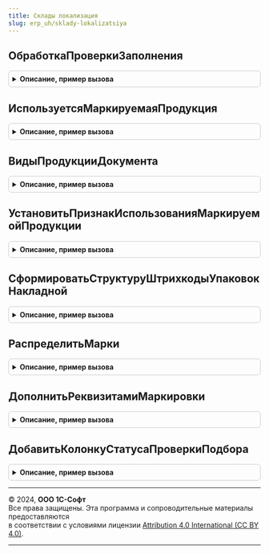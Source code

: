 ```yaml
---
title: Склады локализация
slug: erp_uh/sklady-lokalizatsiya
---
```



## ОбработкаПроверкиЗаполнения
<details style="margin: 1em 0; padding: 0.5em; border: 1px solid #ccc; border-radius: 6px;">

<summary style="font-weight: bold; cursor: pointer;">Описание, пример вызова</summary>

```bsl

// Вызывается из соответствующего обработчика справочника
//
// Параметры:
//  Объект - СправочникОбъект.Склады - Обрабатываемый объект
//  Отказ - Булево - Если в теле процедуры-обработчика установить данному параметру значение Истина,
//                   то будет выполнен отказ от продолжения работы после выполнения проверки заполнения.
//  ПроверяемыеРеквизиты - Массив - Массив путей к реквизитам, для которых будет выполнена проверка заполнения.
//
Процедура ОбработкаПроверкиЗаполнения(Объект, Отказ, ПроверяемыеРеквизиты) Экспорт
```

Пример вызова
```bsl
СкладыЛокализация.ОбработкаПроверкиЗаполнения(Объект, Отказ, ПроверяемыеРеквизиты) 
```
</details>

## ИспользуетсяМаркируемаяПродукция
<details style="margin: 1em 0; padding: 0.5em; border: 1px solid #ccc; border-radius: 6px;">

<summary style="font-weight: bold; cursor: pointer;">Описание, пример вызова</summary>

```bsl

// Определяет ведение учета маркируемой продукции.
//
// Возвращаемое значение:
//  Булево - Используется маркируемая продукция
Функция ИспользуетсяМаркируемаяПродукция() Экспорт
```

Пример вызова
```bsl
Результат = СкладыЛокализация.ИспользуетсяМаркируемаяПродукция() 
```
</details>

## ВидыПродукцииДокумента
<details style="margin: 1em 0; padding: 0.5em; border: 1px solid #ccc; border-radius: 6px;">

<summary style="font-weight: bold; cursor: pointer;">Описание, пример вызова</summary>

```bsl

// Получает виды маркируемой продукции по товарам, содержащимся в документе
//
// Параметры:
//  ДокументСсылка - ДокументСсылка - документ, виды маркируемой продукции которого необходимо получить.
//
// Возвращаемое значение:
//   Массив Из Произвольный - Массив видов продукции.
Функция ВидыПродукцииДокумента(ДокументСсылка) Экспорт
```

Пример вызова
```bsl
Результат = СкладыЛокализация.ВидыПродукцииДокумента(ДокументСсылка) 
```
</details>

## УстановитьПризнакИспользованияМаркируемойПродукции
<details style="margin: 1em 0; padding: 0.5em; border: 1px solid #ccc; border-radius: 6px;">

<summary style="font-weight: bold; cursor: pointer;">Описание, пример вызова</summary>

```bsl

// Установить признак использования маркируемой продукции.
//
// Параметры:
//  Форма - ФормаКлиентскогоПриложения:
//		* Объект - ДокументОбъект - основной реквизит формы
//		* ПараметрыИнтеграцииГосИС - ФиксированноеСоответствие из КлючИЗначение
Процедура УстановитьПризнакИспользованияМаркируемойПродукции(Форма) Экспорт
```

Пример вызова
```bsl
СкладыЛокализация.УстановитьПризнакИспользованияМаркируемойПродукции(Форма) 
```
</details>

## СформироватьСтруктуруШтрихкодыУпаковокНакладной
<details style="margin: 1em 0; padding: 0.5em; border: 1px solid #ccc; border-radius: 6px;">

<summary style="font-weight: bold; cursor: pointer;">Описание, пример вызова</summary>

```bsl

// Сформировать структуру штрихкоды упаковок накладной.
//
// Возвращаемое значение:
//  ТаблицаЗначений - Сформировать структуру штрихкоды упаковок накладной:
// * СтрокаВыбрана - Булево -
// * Номенклатура - СправочникСсылка.Номенклатура -
// * Характеристика - СправочникСсылка.ХарактеристикиНоменклатуры -
// * Серия - СправочникСсылка.СерииНоменклатуры -
// * ШтрихкодУпаковки - СправочникСсылка.ШтрихкодыУпаковокТоваров -
Функция СформироватьСтруктуруШтрихкодыУпаковокНакладной() Экспорт
```

Пример вызова
```bsl
Результат = СкладыЛокализация.СформироватьСтруктуруШтрихкодыУпаковокНакладной() 
```
</details>

## РаспределитьМарки
<details style="margin: 1em 0; padding: 0.5em; border: 1px solid #ccc; border-radius: 6px;">

<summary style="font-weight: bold; cursor: pointer;">Описание, пример вызова</summary>

```bsl

// Распределить марки.
//
// Параметры:
//  ШтрихкодыУпаковокНакладной - см. СкладыЛокализация.СформироватьСтруктуруШтрихкодыУпаковокНакладной
//  ТаблицаШтрихкодыУпаковок - ТаблицаЗначений
//  ТаблицаТовары - ТаблицаЗначений
//  ЗаполнятьДанныеПоМаркам - Булево - Заполнять данные по маркам
Процедура РаспределитьМарки(ШтрихкодыУпаковокНакладной, Экспорт
```

Пример вызова
```bsl
СкладыЛокализация.РаспределитьМарки(ШтрихкодыУпаковокНакладной, );
```
</details>

## ДополнитьРеквизитамиМаркировки
<details style="margin: 1em 0; padding: 0.5em; border: 1px solid #ccc; border-radius: 6px;">

<summary style="font-weight: bold; cursor: pointer;">Описание, пример вызова</summary>

```bsl

// Дополнить реквизитами маркировки.
//
// Параметры:
//  Форма - ФормаКлиентскогоПриложения
//  ЗаполнятьДанныеПоМаркам -Булево -Заполнять данные по маркам
Процедура ДополнитьРеквизитамиМаркировки(Форма, ЗаполнятьДанныеПоМаркам) Экспорт
```

Пример вызова
```bsl
СкладыЛокализация.ДополнитьРеквизитамиМаркировки(Форма, ЗаполнятьДанныеПоМаркам) 
```
</details>

## ДобавитьКолонкуСтатусаПроверкиПодбора
<details style="margin: 1em 0; padding: 0.5em; border: 1px solid #ccc; border-radius: 6px;">

<summary style="font-weight: bold; cursor: pointer;">Описание, пример вызова</summary>

```bsl

// Добавляет на форму колонку статуса проверки и подбора в табличной части
//
// Параметры:
//   Форма               - ФормаКлиентскогоПриложения                   - форма для встраивания
//   Настройки - Структура                          - параметры интеграции прикладной формы
//
Процедура ДобавитьКолонкуСтатусаПроверкиПодбора(Форма, Настройки) Экспорт
```

Пример вызова
```bsl
СкладыЛокализация.ДобавитьКолонкуСтатусаПроверкиПодбора(Форма, Настройки) 
```
</details>

---

© 2024, **ООО 1С-Софт**  
Все права защищены. Эта программа и сопроводительные материалы предоставляются  
в соответствии с условиями лицензии [Attribution 4.0 International (CC BY 4.0)](https://creativecommons.org/licenses/by/4.0/legalcode).

---
